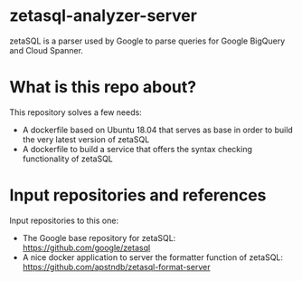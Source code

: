 # zetasql-analyzer-server

zetaSQL is a parser used by Google to parse queries for Google BigQuery and Cloud Spanner. 

# What is this repo about?

This repository solves a few needs:
- A dockerfile based on Ubuntu 18.04 that serves as base in order to build the very latest version of zetaSQL
- A dockerfile to build a service that offers the syntax checking functionality of zetaSQL

# Input repositories and references
Input repositories to this one:
- The Google base repository for zetaSQL: https://github.com/google/zetasql
- A nice docker application to server the formatter function of zetaSQL: https://github.com/apstndb/zetasql-format-server

